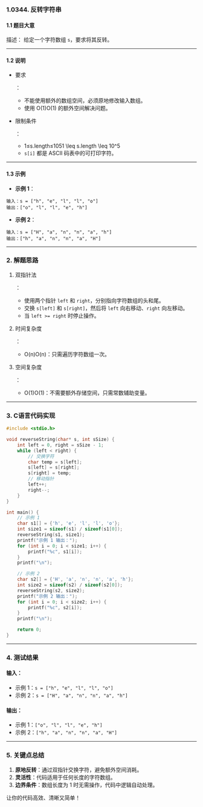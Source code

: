 ### **1.0344. 反转字符串**

#### **1.1 题目大意**

描述：
 给定一个字符数组 `s`，要求将其反转。

------

#### **1.2 说明**

- 要求

  ：

  - 不能使用额外的数组空间，必须原地修改输入数组。
  - 使用 O(1)O(1) 的额外空间解决问题。

- 限制条件

  ：

  - 1≤s.length≤1051 \leq s.length \leq 10^5
  - `s[i]` 都是 ASCII 码表中的可打印字符。

------

#### **1.3 示例**

- **示例 1**：

```text
输入：s = ["h", "e", "l", "l", "o"]
输出：["o", "l", "l", "e", "h"]
```

- **示例 2**：

```text
输入：s = ["H", "a", "n", "n", "a", "h"]
输出：["h", "a", "n", "n", "a", "H"]
```

------

### **2. 解题思路**

1. 双指针法

   ：

   - 使用两个指针 `left` 和 `right`，分别指向字符数组的头和尾。
   - 交换 `s[left]` 和 `s[right]`，然后将 `left` 向右移动、`right` 向左移动。
   - 当 `left >= right` 时停止操作。

2. 时间复杂度

   ：

   - O(n)O(n)：只需遍历字符数组一次。

3. 空间复杂度

   ：

   - O(1)O(1)：不需要额外存储空间，只需常数辅助变量。

------

### **3. C语言代码实现**

```c
#include <stdio.h>

void reverseString(char* s, int sSize) {
    int left = 0, right = sSize - 1;
    while (left < right) {
        // 交换字符
        char temp = s[left];
        s[left] = s[right];
        s[right] = temp;
        // 移动指针
        left++;
        right--;
    }
}

int main() {
    // 示例 1
    char s1[] = {'h', 'e', 'l', 'l', 'o'};
    int size1 = sizeof(s1) / sizeof(s1[0]);
    reverseString(s1, size1);
    printf("示例 1 输出：");
    for (int i = 0; i < size1; i++) {
        printf("%c", s1[i]);
    }
    printf("\n");

    // 示例 2
    char s2[] = {'H', 'a', 'n', 'n', 'a', 'h'};
    int size2 = sizeof(s2) / sizeof(s2[0]);
    reverseString(s2, size2);
    printf("示例 2 输出：");
    for (int i = 0; i < size2; i++) {
        printf("%c", s2[i]);
    }
    printf("\n");

    return 0;
}
```

------

### **4. 测试结果**

#### **输入**：

- 示例 1：`s = ["h", "e", "l", "l", "o"]`
- 示例 2：`s = ["H", "a", "n", "n", "a", "h"]`

#### **输出**：

- 示例 1：`["o", "l", "l", "e", "h"]`
- 示例 2：`["h", "a", "n", "n", "a", "H"]`

------

### **5. 关键点总结**

1. **原地反转**：通过双指针交换字符，避免额外空间消耗。
2. **灵活性**：代码适用于任何长度的字符数组。
3. **边界条件**：数组长度为 1 时无需操作，代码中逻辑自动处理。

让你的代码高效、清晰又简单！